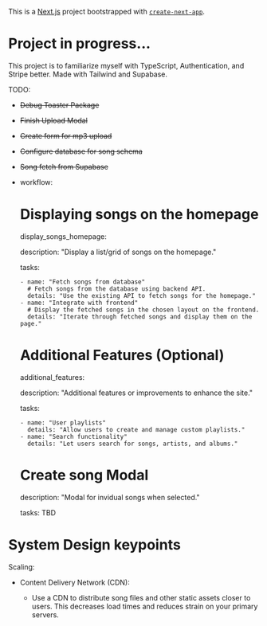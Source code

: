 This is a [Next.js](https://nextjs.org/) project bootstrapped with [`create-next-app`](https://github.com/vercel/next.js/tree/canary/packages/create-next-app).

# Project in progress...

This project is to familiarize myself with TypeScript, Authentication, and Stripe better. Made with Tailwind and Supabase.

TODO: 
- ~~Debug Toaster Package~~
- ~~Finish Upload Modal~~
- ~~Create form for mp3 upload~~
- ~~Configure database for song schema~~
- ~~Song fetch from Supabase~~
- workflow:
  # Displaying songs on the homepage

  display_songs_homepage:

  description: "Display a list/grid of songs on the homepage."

  tasks:

      - name: "Fetch songs from database"
        # Fetch songs from the database using backend API.
        details: "Use the existing API to fetch songs for the homepage."
      - name: "Integrate with frontend"
        # Display the fetched songs in the chosen layout on the frontend.
        details: "Iterate through fetched songs and display them on the page."

  # Additional Features (Optional)

  additional_features:

  description: "Additional features or improvements to enhance the site."

  tasks:

      - name: "User playlists"
        details: "Allow users to create and manage custom playlists."
      - name: "Search functionality"
        details: "Let users search for songs, artists, and albums."

  # Create song Modal

  description: "Modal for invidual songs when selected."

  tasks:
    TBD

# System Design keypoints

  Scaling: 

  - Content Delivery Network (CDN):

    - Use a CDN to distribute song files and other static assets closer to users. This decreases load times and reduces strain on your primary servers.
    
